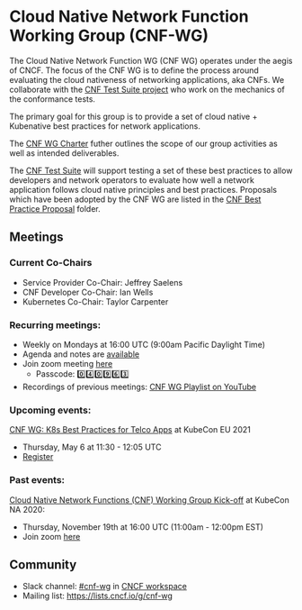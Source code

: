 # Cloud Native Network Function Working Group (CNF-WG)


The Cloud Native Network Function WG (CNF WG) operates under the aegis of CNCF. The focus of the CNF WG is to define the process around evaluating the cloud nativeness of networking applications, aka CNFs. We collaborate with the [CNF Test Suite project](https://github.com/cncf/cnf-conformance/blob/master/README-testsuite.md) who work on the mechanics of the conformance tests.

The primary goal for this group is to provide a set of cloud native + Kubenative best practices for network applications. 

The [CNF WG Charter](charter.md) futher outlines the scope of our group activities as well as intended deliverables.

The [CNF Test Suite](https://github.com/cncf/cnf-conformance) will support testing a set of these best practices to allow developers and network operators to evaluate how well a network application follows cloud native principles and best practices. Proposals which have been adopted by the CNF WG are listed in the [CNF Best Practice Proposal](cbpp) folder.

## Meetings

### Current Co-Chairs
* Service Provider Co-Chair: Jeffrey Saelens
* CNF Developer Co-Chair: Ian Wells
* Kubernetes Co-Chair: Taylor Carpenter

### Recurring meetings:
- Weekly on Mondays at 16:00 UTC (9:00am Pacific Daylight Time)
- Agenda and notes are [available](https://docs.google.com/document/d/1YFimQftjkTUsxNGTsKdakvP7cJtJgCTqViH2kwJOrsc/edit)
- Join zoom meeting [here](https://zoom.us/j/97556246445?pwd=VTMrSjRWQ3pSMVZGQmNRemEwUk14QT09)
  - Passcode: :zero::four::zero::nine::six::three:
- Recordings of previous meetings: [CNF WG Playlist on YouTube](https://youtube.com/playlist?list=PLj6h78yzYM2PyMYvw5wiH01hthFb0qrOn)

### Upcoming events:

[CNF WG: K8s Best Practices for Telco Apps](https://sched.co/iE74) at KubeCon EU 2021
- Thursday, May 6 at 11:30 - 12:05 UTC
- [Register](https://events.linuxfoundation.org/kubecon-cloudnativecon-europe/register/)

### Past events:

[Cloud Native Network Functions (CNF) Working Group Kick-off](https://sched.co/fRkx) at KubeCon NA 2020:
- Thursday, November 19th at 16:00 UTC (11:00am - 12:00pm EST)
- Join zoom [here](https://zoom.us/j/92899637746)

## Community
- Slack channel: [#cnf-wg](https://cloud-native.slack.com/archives/C01F1LVAQCC) in [CNCF workspace](https://slack.cncf.io/)
- Mailing list: https://lists.cncf.io/g/cnf-wg

